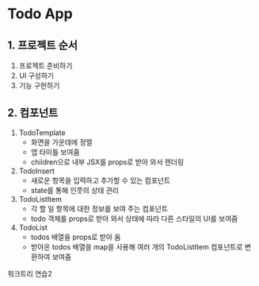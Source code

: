 # Todo App
## 1. 프로젝트 순서
1. 프로젝트 준비하기
2. UI 구성하기
3. 기능 구현하기

## 2. 컴포넌트
1. TodoTemplate
    - 화면을 가운데에 정렬
    - 앱 타이틀 보여줌
    - children으로 내부 JSX를 props로 받아 와서 렌더링
2. TodoInsert
    - 새로운 항목을 입력하고 추가할 수 있는 컴포넌트
    - state를 통해 인풋의 상태 관리
3. TodoListItem
    - 각 할 일 항목에 대한 정보를 보여 주는 컴포넌트
    - todo 객체를 props로 받아 와서 상태에 따라 다른 스타일의 UI를 보여줌
4. TodoList
    - todos 배열을 props로 받아 옴
    - 받아온 todos 배열을 map을 사용해 여러 개의 TodoListItem 컴포넌트로 변환하여 보여줌

워크트리 연습2
